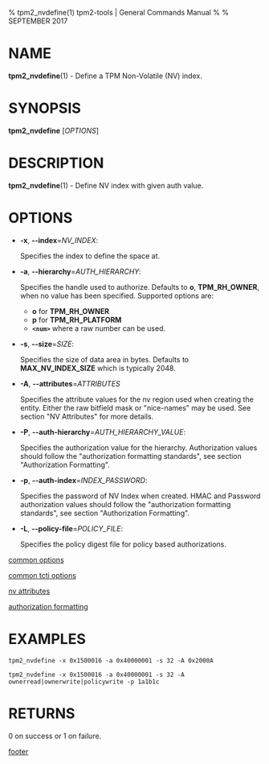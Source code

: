 % tpm2_nvdefine(1) tpm2-tools | General Commands Manual
%
% SEPTEMBER 2017

# NAME

**tpm2_nvdefine**(1) - Define a TPM Non-Volatile (NV) index.

# SYNOPSIS

**tpm2_nvdefine** [*OPTIONS*]

# DESCRIPTION

**tpm2_nvdefine**(1) - Define NV index with given auth value.

# OPTIONS

  * **-x**, **--index**=_NV\_INDEX_:

    Specifies the index to define the space at.

  * **-a**, **--hierarchy**=_AUTH\_HIERARCHY_:

    Specifies the handle used to authorize. Defaults to **o**, **TPM_RH_OWNER**,
    when no value has been specified.
    Supported options are:
      * **o** for **TPM_RH_OWNER**
      * **p** for **TPM_RH_PLATFORM**
      * **`<num>`** where a raw number can be used.

  * **-s**, **--size**=_SIZE_:

    Specifies the size of data area in bytes. Defaults to **MAX_NV_INDEX_SIZE**
    which is typically 2048.

  * **-A**, **--attributes**=_ATTRIBUTES_

    Specifies the attribute values for the nv region used when creating the
    entity. Either the raw bitfield mask or "nice-names" may be used. See
    section "NV Attributes" for more details.

  * **-P**, **--auth-hierarchy**=_AUTH\_HIERARCHY\_VALUE_:

    Specifies the authorization value for the hierarchy. Authorization values
    should follow the "authorization formatting standards", see section
    "Authorization Formatting".

  * **-p**, **--auth-index**=_INDEX\_PASSWORD_:

    Specifies the password of NV Index when created.
    HMAC and Password authorization values should follow the "authorization
    formatting standards", see section "Authorization Formatting".

  * **-L**, **--policy-file**=_POLICY\_FILE_:

    Specifies the policy digest file for policy based authorizations.

[common options](common/options.md)

[common tcti options](common/tcti.md)

[nv attributes](common/nv-attrs.md)

[authorization formatting](common/authorizations.md)

# EXAMPLES

```
tpm2_nvdefine -x 0x1500016 -a 0x40000001 -s 32 -A 0x2000A

tpm2_nvdefine -x 0x1500016 -a 0x40000001 -s 32 -A ownerread|ownerwrite|policywrite -p 1a1b1c
```

# RETURNS

0 on success or 1 on failure.

[footer](common/footer.md)
